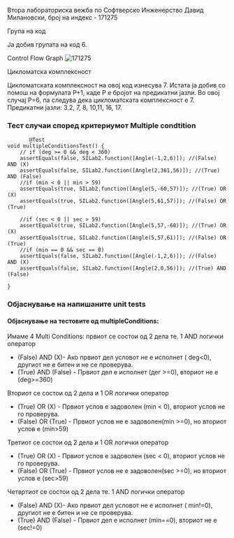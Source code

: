 Втора лабораториска вежба по Софтверско Инженерство
Давид Милановски, број на индекс - 171275

Група на код

Ја добив групата на код 6.


Control Flow Graph
![171275](https://github.com/њанн4бе/SI_lab2_171275/blob/master/CFG.png)

Цикломатска комплексност

Цикломатската комплексност на овој код изнесува 7. Истата ја добив со помош на формулата P+1, каде P е бројот на предикатни јазли. Во овој случај P=6, па следува дека цикломатската комплексност е 7.
Предикатни јазли: 3.2, 7, 8, 10,11, 16, 17.

### Тест случаи според критериумот Multiple condtition 

	       @Test
    void multipleConditionsTest() {
        // if (deg >= 0 && deg < 360) 
        assertEquals(false, SILab2.function([Angle(-1,2,6)]); //(False) AND (X)
        assertEquals(false, SILab2.function([Angle(2,361,56)]); //(True) AND (False)
        //if (min < 0 || min > 59)
        assertEquals(true, SILab2.function([Angle(5,-60,57)]); //(True) OR (X)
        assertEquals(true, SILab2.function([Angle(5,61,57)]); //(False) OR (True)
        
        //if (sec < 0 || sec > 59)
        assertEquals(true, SILab2.function([Angle(5,57,-60)]); //(True) OR (X)
        assertEquals(true, SILab2.function([Angle(5,57,61)]); //(False) OR (True)
        //if (min == 0 && sec == 0)
        assertEquals(false, SILab2.function([Angle(-1,2,6)]); //(False) AND (X)
        assertEquals(false, SILab2.function([Angle(2,0,56)]); //(True) AND (False)
        
    }   
### Објаснување на напишаните unit tests
#### Објаснување на тестовите од multipleConditions:
Имаме 4 Multi Conditions:
првиот се состои од 2 дела те. 1 AND логички оператор
 * (False) AND (X)- Ако првиот дел условот не е исполнет ( deg<0), другиот не е битен и не се проверува.
 * (True) AND (False) - Првиот дел е исполнет (дег >=0), вториот не е (deg>=360) 

Вториот се состои од 2 дела и 1 OR логички оператор
 * (True) OR (X) - Првиот услов е задоволен (min < 0), вториот услов не го проверува.
 * (False) OR (True) - Првиот услов не е задоволен(min >=0), но вториот услов е (min>59)
 
Третиот се состои од 2 дела и 1 OR логички оператор
 * (True) OR (X) - Првиот услов е задоволен (sec < 0), вториот услов не го проверува.
 * (False) OR (True) - Првиот услов не е задоволен(sec >=0), но вториот услов е (sec>59)
 
 Четвртиот се состои од 2 дела те. 1 AND логички оператор
 * (False) AND (X)- Ако првиот дел условот не е исполнет ( min!=0), другиот не е битен и не се проверува.
 * (True) AND (False) - Првиот дел е исполнет (min==0), вториот не е (sec!=0) 

 
